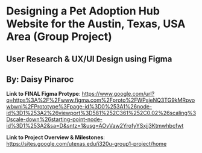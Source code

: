 # Designing a Pet Adoption Hub Website for the Austin, Texas, USA Area (Group Project)
## User Research & UX/UI Design using Figma 
## By: Daisy Pinaroc

**Link to FINAL Figma Protype**: https://www.google.com/url?q=https%3A%2F%2Fwww.figma.com%2Fproto%2FWPsjeNQ3TG9kMRpvowbwni%2FPrototype%3Fpage-id%3D0%253A1%26node-id%3D1%253A2%26viewport%3D581%252C361%252C0.02%26scaling%3Dscale-down%26starting-point-node-id%3D1%253A2&sa=D&sntz=1&usg=AOvVaw2YrofyYSxjj3Ktmwhbcfwt  

**Link to Project Overview & Milestones**: https://sites.google.com/utexas.edu/i320u-group1-project/home

